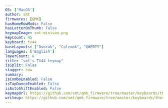 ```yaml
---
OS: ['MacOS']
author: smt
firmwares: [QMK]
hasHomeRowMods: False
hasLetterOnThumb: False
keymapImage: smt-minivan.png
keyCount: 45
keyboard: tv44
baseLayouts: ["Dvorak", "Colemak", "QWERTY"]
languages: ['English']
layerCount: 6
title: "smt's TV44 keymap"
isSplit: False
stagger: row
summary: 
isComboEnabled: False
isTapDanceEnabled: False
isAutoShiftEnabled: False
keymapUrl: https://github.com/smt/qmk_firmware/tree/master/keyboards/thevankeyboards/minivan/keymaps/smt
writeup: https://github.com/smt/qmk_firmware/tree/master/keyboards/thevankeyboards/minivan/keymaps/smt/readme.md
---
```

